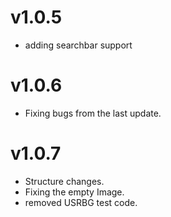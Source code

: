 # v1.0.5

* adding searchbar support

# v1.0.6

* Fixing bugs from the last update.

# v1.0.7

* Structure changes.
* Fixing the empty Image.
* removed USRBG test code.